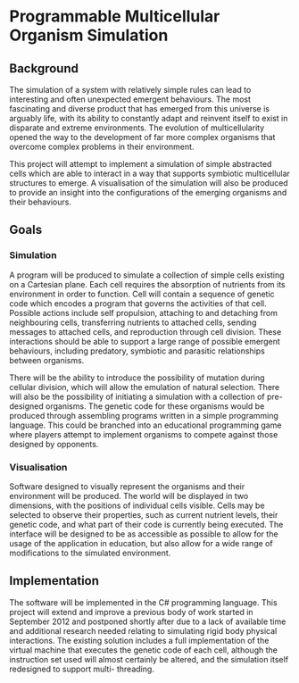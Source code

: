 # Programmable Multicellular Organism Simulation
## Background
The simulation of a system with relatively simple rules can lead to interesting
and often unexpected emergent behaviours. The most fascinating and diverse
product that has emerged from this universe is arguably life, with its ability
to constantly adapt and reinvent itself to exist in disparate and extreme
environments. The evolution of multicellularity opened the way to the
development of far more complex organisms that overcome complex problems in
their environment.

This project will attempt to implement a simulation of simple abstracted cells
which are able to interact in a way that supports symbiotic multicellular
structures to emerge. A visualisation of the simulation will also be produced
to provide an insight into the configurations of the emerging organisms and
their behaviours.

## Goals
### Simulation
A program will be produced to simulate a collection of simple cells existing on
a Cartesian plane. Each cell requires the absorption of nutrients from its
environment in order to function. Cell will contain a sequence of genetic code
which encodes a program that governs the activities of that cell. Possible
actions include self propulsion, attaching to and detaching from neighbouring
cells, transferring nutrients to attached cells, sending messages to attached
cells, and reproduction through cell division. These interactions should be
able to support a large range of possible emergent behaviours, including
predatory, symbiotic and parasitic relationships between organisms.

There will be the ability to introduce the possibility of mutation during
cellular division, which will allow the emulation of natural selection. There
will also be the possibility of initiating a simulation with a collection of
pre-designed organisms. The genetic code for these organisms would be produced
through assembling programs written in a simple programming language. This
could be branched into an educational programming game where players attempt to
implement organisms to compete against those designed by opponents.

### Visualisation
Software designed to visually represent the organisms and their environment 
will be produced. The world will be displayed in two dimensions, with the
positions of individual cells visible. Cells may be selected to observe their
properties, such as current nutrient levels, their genetic code, and what part
of their code is currently being executed. The interface will be designed to be
as accessible as possible to allow for the usage of the application in
education, but also allow for a wide range of modifications to the simulated
environment.

## Implementation
The software will be implemented in the C# programming language. This project
will extend and improve a previous body of work started in September 2012 and
postponed shortly after due to a lack of available time and additional research
needed relating to simulating rigid body physical interactions. The existing
solution includes a full implementation of the virtual machine that executes
the genetic code of each cell, although the instruction set used will almost
certainly be altered, and the simulation itself redesigned to support multi-
threading.
